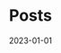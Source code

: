 ---
title: "Posts"
description: "Interesting articles and thoughts about web development, design, and technology"
date: 2023-01-01
draft: false
--- 